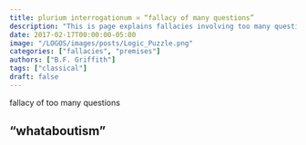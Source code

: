 ```yaml
---
title: plurium interrogationum ≍ “fallacy of many questions”
description: "This is page explains fallacies involving too many questions."
date: 2017-02-17T00:00:00-05:00
image: "/LOGOS/images/posts/Logic_Puzzle.png"
categories: ["fallacies", "premises"]
authors: ["B.F. Griffith"]
tags: ["classical"]
draft: false
---
```


fallacy of too many questions
## “whataboutism”